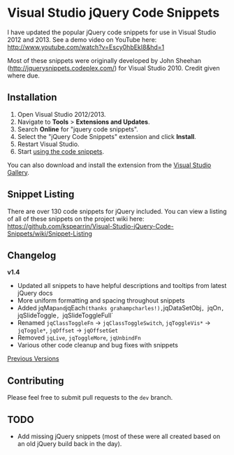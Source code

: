# Visual Studio jQuery Code Snippets

I have updated the popular jQuery code snippets for use in Visual Studio 2012 and 2013. See a demo video on YouTube here: http://www.youtube.com/watch?v=Escy0hbEkI8&hd=1

Most of these snippets were originally developed by John Sheehan (http://jquerysnippets.codeplex.com/) for Visual Studio 2010. Credit given where due.

## Installation

1. Open Visual Studio 2012/2013.
2. Navigate to **Tools** > **Extensions and Updates**.
3. Search **Online** for "jquery code snippets".
4. Select the "jQuery Code Snippets" extension and click **Install**.
5. Restart Visual Studio.
6. Start [using the code snippets](https://github.com/kspearrin/Visual-Studio-jQuery-Code-Snippets/wiki/Using-Code-Snippets).

You can also download and install the extension from the [Visual Studio Gallery](http://visualstudiogallery.msdn.microsoft.com/577b9c03-71fb-417b-bcbb-94b6d3d326b8).

## Snippet Listing

There are over 130 code snippets for jQuery included. You can view a listing of all of these snippets on the project wiki here: https://github.com/kspearrin/Visual-Studio-jQuery-Code-Snippets/wiki/Snippet-Listing

## Changelog

**v1.4**
- Updated all snippets to have helpful descriptions and tooltips from latest jQuery docs
- More uniform formatting and spacing throughout snippets
- Added jqMap` and `jqEach` (thanks grahampcharles!), `jqDataSetObj`, `jqOn`, `jqSlideToggle`, `jqSlideToggleFull`
- Renamed `jqClassToggleFn` -> `jqClassToggleSwitch`, `jqToggleVis*` -> `jqToggle*`, `jqOffset` -> `jqOffsetGet`
- Removed `jqLive`, `jqToggleMore`, `jqUnbindFn`
- Various other code cleanup and bug fixes with snippets 

[Previous Versions](https://github.com/kspearrin/Visual-Studio-jQuery-Code-Snippets/wiki/Release-Notes)

## Contributing

Please feel free to submit pull requests to the `dev` branch.

## TODO

- Add missing jQuery snippets (most of these were all created based on an old jQuery build back in the day).